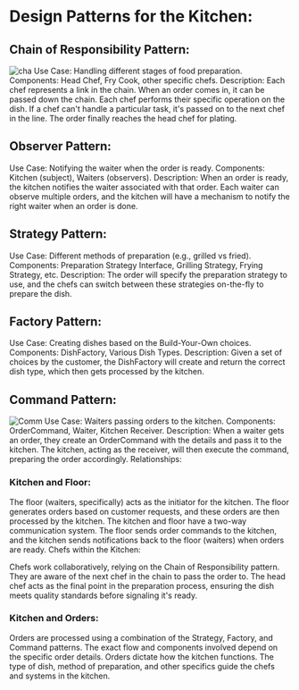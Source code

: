 # Design Patterns for the Kitchen:
## Chain of Responsibility Pattern:
![cha](https://github.com/Motaung80/restaurant-simulator/assets/86393854/043a03c1-d7b6-438a-9437-4feffc2cec6f)
Use Case: Handling different stages of food preparation.
Components: Head Chef, Fry Cook, other specific chefs.
Description: Each chef represents a link in the chain. When an order comes in, it can be passed down the chain. Each chef performs their specific operation on the dish. If a chef can't handle a particular task, it's passed on to the next chef in the line. The order finally reaches the head chef for plating.

## Observer Pattern:

Use Case: Notifying the waiter when the order is ready.
Components: Kitchen (subject), Waiters (observers).
Description: When an order is ready, the kitchen notifies the waiter associated with that order. Each waiter can observe multiple orders, and the kitchen will have a mechanism to notify the right waiter when an order is done.

## Strategy Pattern:

Use Case: Different methods of preparation (e.g., grilled vs fried).
Components: Preparation Strategy Interface, Grilling Strategy, Frying Strategy, etc.
Description: The order will specify the preparation strategy to use, and the chefs can switch between these strategies on-the-fly to prepare the dish.

## Factory Pattern:

Use Case: Creating dishes based on the Build-Your-Own choices.
Components: DishFactory, Various Dish Types.
Description: Given a set of choices by the customer, the DishFactory will create and return the correct dish type, which then gets processed by the kitchen.

## Command Pattern:

![Comm](https://github.com/Motaung80/restaurant-simulator/assets/86393854/61bd283b-2e77-4b5b-a125-2b02abd6435c)
Use Case: Waiters passing orders to the kitchen.
Components: OrderCommand, Waiter, Kitchen Receiver.
Description: When a waiter gets an order, they create an OrderCommand with the details and pass it to the kitchen. The kitchen, acting as the receiver, will then execute the command, preparing the order accordingly.
Relationships:

### Kitchen and Floor:

The floor (waiters, specifically) acts as the initiator for the kitchen. The floor generates orders based on customer requests, and these orders are then processed by the kitchen.
The kitchen and floor have a two-way communication system. The floor sends order commands to the kitchen, and the kitchen sends notifications back to the floor (waiters) when orders are ready.
Chefs within the Kitchen:

Chefs work collaboratively, relying on the Chain of Responsibility pattern. They are aware of the next chef in the chain to pass the order to.
The head chef acts as the final point in the preparation process, ensuring the dish meets quality standards before signaling it's ready.

### Kitchen and Orders:

Orders are processed using a combination of the Strategy, Factory, and Command patterns. The exact flow and components involved depend on the specific order details.
Orders dictate how the kitchen functions. The type of dish, method of preparation, and other specifics guide the chefs and systems in the kitchen.
